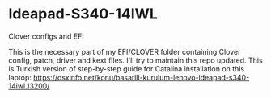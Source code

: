 # Ideapad-S340-14IWL
Clover configs and EFI

This is the necessary part of my EFI/CLOVER folder containing Clover config, patch, driver and kext files.
I'll try to maintain this repo updated.
This is Turkish version of step-by-step guide for Catalina installation on this laptop: https://osxinfo.net/konu/basarili-kurulum-lenovo-ideapad-s340-14iwl.13200/
